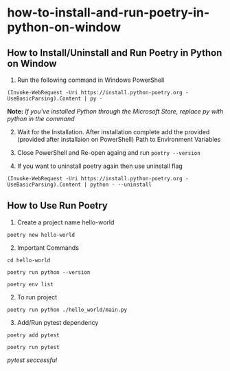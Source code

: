 # how-to-install-and-run-poetry-in-python-on-window

## How to Install/Uninstall and Run Poetry in Python on Window

1. Run the following command in Windows PowerShell

```
(Invoke-WebRequest -Uri https://install.python-poetry.org -UseBasicParsing).Content | py -
```

**Note:** _If you've installed Python through the Microsoft Store, replace py with python in the command_

2. Wait for the Installation. After installation complete add the provided (provided after installaion on PowerShell) Path to Environment Variables

3. Close PowerShell and Re-open againg and run
   `poetry --version`

4. If you want to uninstall poetry again then use uninstall flag

```
(Invoke-WebRequest -Uri https://install.python-poetry.org -UseBasicParsing).Content | python - --uninstall
```

## How to Use Run Poetry

1. Create a project name hello-world

```
poetry new hello-world
```

2. Important Commands

```
cd hello-world
```

```
poetry run python --version
```

```
poetry env list
```

2. To run project

```
poetry run python ./hello_world/main.py
```

3. Add/Run pytest dependency

```
poetry add pytest
```

```
poetry run pytest
```


_pytest seccessful_


